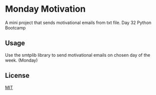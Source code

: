 # Monday Motivation

A mini project that sends motivational emails from txt file.
Day 32 Python Bootcamp


## Usage
Use the smtplib library to send motivational emails on chosen day of the
week. (Monday)

## License
[MIT](https://choosealicense.com/licenses/mit/)